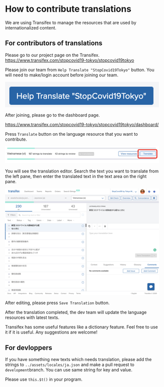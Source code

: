 # How to contribute translations

We are using Transifex to manage the resources that are used by internationalized content.

## For contributors of translations

Please go to our project page on the Transifex.
https://www.transifex.com/stopcovid19-tokyo/stopcovid19tokyo

Please join our team from `Help Translate "StopCovid19Tokyo"` button. You will need to make/login account before joining our team.

![](img/2020-03-16-16-05-37.png)

After joining, please go to the dashboard page.

https://www.transifex.com/stopcovid19-tokyo/stopcovid19tokyo/dashboard/

Press `Translate` button on the language resource that you want to contribute.

![](img/2020-03-16-16-09-47.png)

You will see the translation editor. Search the text you want to translate from the left pane, then enter the translated text in the text area on the right pane.

![](img/2020-03-16-16-11-14.png)

After editing, please press `Save Translation` button. 

After the translation completed, the dev team will update the language resources with latest texts.

Transifex has some useful features like a dictionary feature. Feel free to use it if it is useful. Any suggestions are welcome!

## For devloppers

If you have something new texts which needs translation, please add the strings to `../assets/locales/ja.json` and make a pull request to `development`branch. You can use same string for key and value.

Please use `this.$t()` in your program.

